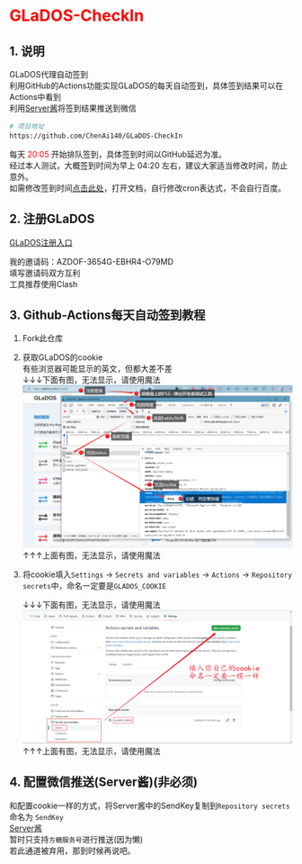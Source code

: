 # <font color="red">GLaDOS-CheckIn</font>

## 1. 说明  
GLaDOS代理自动签到  
利用GitHub的Actions功能实现GLaDOS的每天自动签到，具体签到结果可以在Actions中看到  
利用[Server酱](https://sct.ftqq.com/)将签到结果推送到微信  

```bash
# 项目地址
https://github.com/ChenAi140/GLaDOS-CheckIn
```
每天 <font color="red">20:05</font> 开始排队签到，具体签到时间以GitHub延迟为准。  
经过本人测试，大概签到时间为早上 04:20 左右，建议大家适当修改时间，防止意外。  
如需修改签到时间[点击此处](./.github/workflows/GLaDOS_CheckIn.yml)，打开文档，自行修改cron表达式，不会自行百度。  

## 2. 注册GLaDOS

[GLaDOS注册入口](https://github.com/glados-network/GLaDOS)  

我的邀请码：AZDOF-3654G-EBHR4-O79MD  
填写邀请码双方互利  
工具推荐使用Clash  


## 3. Github-Actions每天自动签到教程  

1. Fork此仓库  
2. 获取GLaDOS的cookie  
    有些浏览器可能显示的英文，但都大差不差  
    ↓↓↓下面有图，无法显示，请使用魔法  
    ![获取cookie.png](./GLaDOS/images/获取cookie.png)  
    ↑↑↑上面有图，无法显示，请使用魔法  

3. 将cookie填入`Settings` -> `Secrets and variables` -> `Actions` -> `Repository secrets`中，命名一定要是`GLADOS_COOKIE`  

    ↓↓↓下面有图，无法显示，请使用魔法  
    ![配置cookie.png](./GLaDOS/images/配置cookie.png)  
    ↑↑↑上面有图，无法显示，请使用魔法  


## 4. 配置微信推送(Server酱)(非必须)  

和配置cookie一样的方式，将Server酱中的SendKey复制到`Repository secrets`命名为 `SendKey`  
[Server酱](https://sct.ftqq.com/)  
暂时只支持`方糖服务号`进行推送(因为懒)  
若此通道被弃用，那到时候再说吧。  